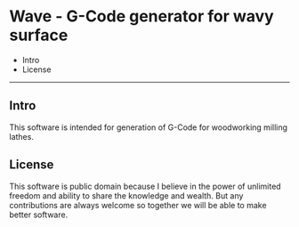 # Wave - G-Code generator for wavy surface

* Intro
* License

* * *


## Intro

This software is intended for generation of G-Code for woodworking
milling lathes.

## License

This software is public domain because I believe in the power of
unlimited freedom and ability to share the knowledge and wealth. But
any contributions are always welcome so together we will be able to
make better software.

